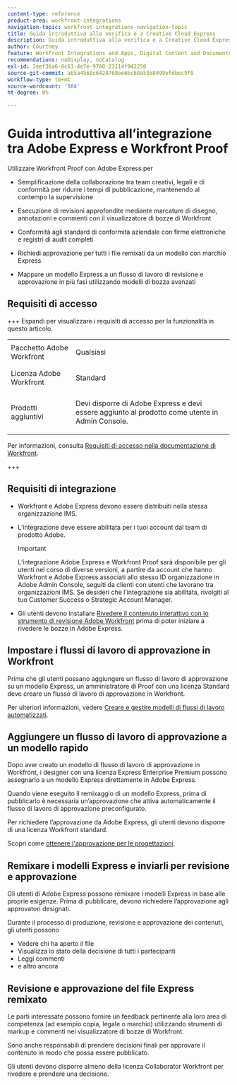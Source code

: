 ```yaml
---
content-type: reference
product-area: workfront-integrations
navigation-topic: workfront-integrations-navigation-topic
title: Guida introduttiva alla verifica e a Creative Cloud Express
description: Guida introduttiva alla verifica e a Creative Cloud Express
author: Courtney
feature: Workfront Integrations and Apps, Digital Content and Documents
recommendations: noDisplay, noCatalog
exl-id: 2eef36a6-8c61-4e7e-9760-23114f942250
source-git-commit: a65a4568c6428768ee6bc60a59a8499efdbec9f8
workflow-type: tm+mt
source-wordcount: '504'
ht-degree: 0%

---
```


# Guida introduttiva all’integrazione tra Adobe Express e Workfront Proof

Utilizzare Workfront Proof con Adobe Express per

* Semplificazione della collaborazione tra team creativi, legali e di conformità per ridurre i tempi di pubblicazione, mantenendo al contempo la supervisione

* Esecuzione di revisioni approfondite mediante marcature di disegno, annotazioni e commenti con il visualizzatore di bozze di Workfront

* Conformità agli standard di conformità aziendale con firme elettroniche e registri di audit completi


* Richiedi approvazione per tutti i file remixati da un modello con marchio Express

* Mappare un modello Express a un flusso di lavoro di revisione e approvazione in più fasi utilizzando modelli di bozza avanzati

## Requisiti di accesso

+++ Espandi per visualizzare i requisiti di accesso per la funzionalità in questo articolo.

<table style="table-layout:auto"> 
 <col> 
 <col> 
 <tbody> 
 <tr> 
   <td role="rowheader">Pacchetto Adobe Workfront</td> 
   <td> 
   <p>Qualsiasi</p> 
   </td> 
  </tr> 
  <tr> 
   <td role="rowheader">Licenza Adobe Workfront</td> 
   <td> 
   <p>Standard </p> 
  </td> 
  </tr> 
  <tr> 
   <td role="rowheader">Prodotti aggiuntivi</td> 
   <td> 
   <p> Devi disporre di Adobe Express e devi essere aggiunto al prodotto come utente in Admin Console. </p> </td> 
  </tr>
 </tbody> 
</table>

Per informazioni, consulta [Requisiti di accesso nella documentazione di Workfront](/help/quicksilver/administration-and-setup/add-users/access-levels-and-object-permissions/access-level-requirements-in-documentation.md).

+++

## Requisiti di integrazione

* Workfront e Adobe Express devono essere distribuiti nella stessa organizzazione IMS.

* L’integrazione deve essere abilitata per i tuoi account dal team di prodotto Adobe.

  >[!IMPORTANT]
  >
  >L’integrazione Adobe Express e Workfront Proof sarà disponibile per gli utenti nel corso di diverse versioni, a partire da account che hanno Workfront e Adobe Express associati allo stesso ID organizzazione in Adobe Admin Console, seguiti da clienti con utenti che lavorano tra organizzazioni IMS. Se desideri che l’integrazione sia abilitata, rivolgiti al tuo Customer Success o Strategic Account Manager.

* Gli utenti devono installare [Rivedere il contenuto interattivo con lo strumento di revisione Adobe Workfront](/help/quicksilver/review-and-approve-work/proofing/reviewing-proofs-within-workfront/review-a-proof/review-proof-in-web-viewer-extension.md) prima di poter iniziare a rivedere le bozze in Adobe Express.


## Impostare i flussi di lavoro di approvazione in Workfront

Prima che gli utenti possano aggiungere un flusso di lavoro di approvazione su un modello Express, un amministratore di Proof con una licenza Standard deve creare un flusso di lavoro di approvazione in Workfront.

Per ulteriori informazioni, vedere [Creare e gestire modelli di flussi di lavoro automatizzati](/help/quicksilver/administration-and-setup/manage-workfront/configure-proofing/create-manage-automated-workflow-templates.md).

## Aggiungere un flusso di lavoro di approvazione a un modello rapido

Dopo aver creato un modello di flusso di lavoro di approvazione in Workfront, i designer con una licenza Express Enterprise Premium possono assegnarlo a un modello Express direttamente in Adobe Express.

Quando viene eseguito il remixaggio di un modello Express, prima di pubblicarlo è necessaria un’approvazione che attiva automaticamente il flusso di lavoro di approvazione preconfigurato.

Per richiedere l’approvazione da Adobe Express, gli utenti devono disporre di una licenza Workfront standard.

Scopri come [ottenere l&#39;approvazione per le progettazioni](https://helpx.adobe.com/express/web/share-and-publish/share-and-collaborate/request-approval.html).


## Remixare i modelli Express e inviarli per revisione e approvazione

Gli utenti di Adobe Express possono remixare i modelli Express in base alle proprie esigenze. Prima di pubblicare, devono richiedere l’approvazione agli approvatori designati.

Durante il processo di produzione, revisione e approvazione dei contenuti, gli utenti possono

* Vedere chi ha aperto il file
* Visualizza lo stato della decisione di tutti i partecipanti
* Leggi commenti
* e altro ancora

<!--Learn how to get approval on designs.   
need link to help article-->

## Revisione e approvazione del file Express remixato

Le parti interessate possono fornire un feedback pertinente alla loro area di competenza (ad esempio copia, legale o marchio) utilizzando strumenti di markup e commenti nel visualizzatore di bozze di Workfront.

Sono anche responsabili di prendere decisioni finali per approvare il contenuto in modo che possa essere pubblicato.

Gli utenti devono disporre almeno della licenza Collaborator Workfront per rivedere e prendere una decisione.
